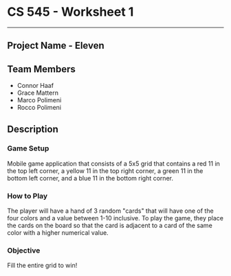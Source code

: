 # CS 545 - Worksheet 1

---

## Project Name - Eleven

## Team Members

* Connor Haaf
* Grace Mattern
* Marco Polimeni
* Rocco Polimeni

## Description

### Game Setup

Mobile game application that consists of a 5x5 grid that contains a red 11 in the top left corner, a yellow 11 in the top right corner, a green 11 in the bottom left corner, and a blue 11 in the bottom right corner.

### How to Play

The player will have a hand of 3 random "cards" that will have one of the four colors and a value between 1-10 inclusive. To play the game, they place the cards on the board so that the card is adjacent to a card of the same color with a higher numerical value. 

### Objective

Fill the entire grid to win!